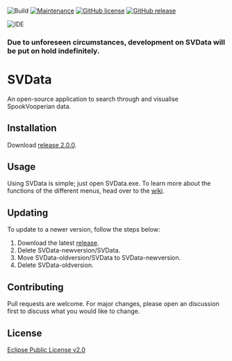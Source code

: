 ![Build](https://github.com/asdiapotatisen/SVData/workflows/CodeQL/badge.svg)
[![Maintenance](https://img.shields.io/badge/Maintained%3F-yes-green.svg)](https://GitHub.com/asdiapotatisen/SVData/graphs/commit-activity)
[![GitHub license](https://img.shields.io/github/license/asdiapotatisen/SVData.svg)](https://github.com/asdiapotatisen/SVData/blob/main/LICENSE)
[![GitHub release](https://img.shields.io/github/release/asdiapotatisen/SVData.svg)](https://GitHub.com/asdiapotatisen/SVData/releases)

![IDE](https://aleen42.github.io/badges/src/visual_studio.svg)

### Due to unforeseen circumstances, development on SVData will be put on hold indefinitely.  

# SVData
An open-source application to search through and visualise SpookVooperian data.

## Installation

Download [release 2.0.0](https://github.com/asdiapotatisen/SVData/releases/tag/v2.0.0).

## Usage

Using SVData is simple; just open SVData.exe. To learn more about the functions of the different menus, head over to the [wiki](https://github.com/asdiapotatisen/SVData/wik).

## Updating

To update to a newer version, follow the steps below:
1. Download the latest [release](https://github.com/asdiapotatisen/SVData/releases).
2. Delete SVData-newversion/SVData.
3. Move SVData-oldversion/SVData to SVData-newversion.
4. Delete SVData-oldversion.

## Contributing
Pull requests are welcome. For major changes, please open an discussion first to discuss what you would like to change.

## License
[Eclipse Public License v2.0](https://choosealicense.com/licenses/epl-2.0/)
